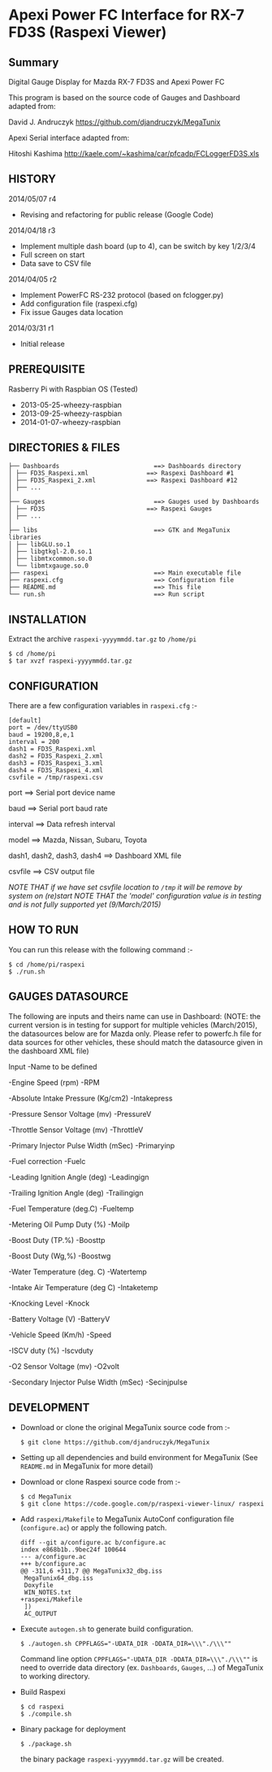 Apexi Power FC Interface for RX-7 FD3S (Raspexi Viewer)
=======================================================

Summary
-------

Digital Gauge Display for Mazda RX-7 FD3S and Apexi Power FC

This program is based on the source code of Gauges and Dashboard adapted from:

David J. Andruczyk https://github.com/djandruczyk/MegaTunix

Apexi Serial interface adapted from:

Hitoshi Kashima http://kaele.com/~kashima/car/pfcadp/FCLoggerFD3S.xls

HISTORY
-------

2014/05/07 r4
- Revising and refactoring for public release (Google Code)

2014/04/18 r3
- Implement multiple dash board (up to 4), can be switch by key 1/2/3/4
- Full screen on start
- Data save to CSV file
 
2014/04/05 r2
- Implement PowerFC RS-232 protocol (based on fclogger.py)
- Add configuration file (raspexi.cfg)
- Fix issue Gauges data location

2014/03/31 r1
- Initial release

PREREQUISITE
------------
Rasberry Pi with Raspbian OS (Tested)
- 2013-05-25-wheezy-raspbian
- 2013-09-25-wheezy-raspbian
- 2014-01-07-wheezy-raspbian


DIRECTORIES & FILES
-------------------
```
├── Dashboards                          ==> Dashboards directory
│ ├── FD3S_Raspexi.xml                ==> Raspexi Dashboard #1
│ ├── FD3S_Raspexi_2.xml              ==> Raspexi Dashboard #12
│ ├── ... 
│
├── Gauges                              ==> Gauges used by Dashboards
│ ├── FD3S                            ==> Raspexi Gauges
│ ├── ... 
│
├── libs                                ==> GTK and MegaTunix libraries 
│ ├── libGLU.so.1
│ ├── libgtkgl-2.0.so.1
│ ├── libmtxcommon.so.0
│ └── libmtxgauge.so.0
├── raspexi                             ==> Main executable file
├── raspexi.cfg                         ==> Configuration file
├── README.md                           ==> This file
└── run.sh                              ==> Run script
```

INSTALLATION
------------
Extract the archive `raspexi-yyyymmdd.tar.gz` to `/home/pi`

```
$ cd /home/pi
$ tar xvzf raspexi-yyyymmdd.tar.gz
```

CONFIGURATION
-------------
There are a few configuration variables in `raspexi.cfg` :-

```
[default]
port = /dev/ttyUSB0
baud = 19200,8,e,1
interval = 200
dash1 = FD3S_Raspexi.xml
dash2 = FD3S_Raspexi_2.xml
dash3 = FD3S_Raspexi_3.xml
dash4 = FD3S_Raspexi_4.xml
csvfile = /tmp/raspexi.csv
```

port ==> Serial port device name

baud ==> Serial port baud rate

interval ==> Data refresh interval

model ==> Mazda, Nissan, Subaru, Toyota

dash1, dash2, dash3, dash4 ==> Dashboard XML file

csvfile ==> CSV output file

*NOTE THAT if we have set csvfile location to `/tmp` it will be remove by
system on (re)start*
*NOTE THAT the 'model' configuration value is in testing and is not fully supported yet (9/March/2015)*

HOW TO RUN
----------
You can run this release with the following command :-

```
$ cd /home/pi/raspexi
$ ./run.sh
```

GAUGES DATASOURCE
-----------------
The following are inputs and theirs name can use in Dashboard:
(NOTE: the current version is in testing for support for multiple vehicles (March/2015), the datasources below are for Mazda only.
Please refer to powerfc.h file for data sources for other vehicles, these should match the datasource given in the dashboard XML file)

Input                                           -Name to be defined

-Engine Speed (rpm)                             -RPM

-Absolute Intake Pressure (Kg/cm2)              -Intakepress   

-Pressure Sensor Voltage (mv)                   -PressureV   

-Throttle Sensor Voltage (mv)                   -ThrottleV

-Primary Injector Pulse Width (mSec)            -Primaryinp

-Fuel correction                                -Fuelc

-Leading Ignition Angle (deg)                   -Leadingign

-Trailing Ignition Angle (deg)                  -Trailingign

-Fuel Temperature (deg.C)                       -Fueltemp

-Metering Oil Pump Duty (%)                     -Moilp

-Boost Duty (TP.%)                              -Boosttp

-Boost Duty (Wg,%)                              -Boostwg

-Water Temperature (deg. C)                     -Watertemp

-Intake Air Temperature (deg C)                 -Intaketemp

-Knocking Level                                 -Knock

-Battery Voltage (V)                            -BatteryV

-Vehicle Speed (Km/h)                           -Speed

-ISCV duty (%)                                  -Iscvduty

-O2 Sensor Voltage (mv)                         -O2volt

-Secondary Injector Pulse Width (mSec)          -Secinjpulse

DEVELOPMENT
-----------
- Download or clone the original MegaTunix source code from :-
  ```
  $ git clone https://github.com/djandruczyk/MegaTunix
  ```
- Setting up all dependencies and build environment for MegaTunix
  (See `README.md` in MegaTunix for more detail)

- Download or clone Raspexi source code from :-

  ```
  $ cd MegaTunix
  $ git clone https://code.google.com/p/raspexi-viewer-linux/ raspexi
  ```

- Add `raspexi/Makefile` to MegaTunix AutoConf configuration file (`configure.ac`)
  or apply the following patch.

  ```
  diff --git a/configure.ac b/configure.ac
  index e868b1b..9bec24f 100644
  --- a/configure.ac
  +++ b/configure.ac
  @@ -311,6 +311,7 @@ MegaTunix32_dbg.iss
   MegaTunix64_dbg.iss
   Doxyfile
   WIN_NOTES.txt
  +raspexi/Makefile
   ])
   AC_OUTPUT
  ```

- Execute `autogen.sh` to generate build configuration.

  ```
  $ ./autogen.sh CPPFLAGS="-UDATA_DIR -DDATA_DIR=\\\"./\\\""
  ```
    
  Command line option `CPPFLAGS="-UDATA_DIR -DDATA_DIR=\\\"./\\\""`
  is need to override data directory (ex. `Dashboards`, `Gauges`, ...)
  of MegaTunix to working directory.
  
- Build Raspexi

  ```
  $ cd raspexi
  $ ./compile.sh
  ```
    
- Binary package for deployment
  ```
  $ ./package.sh
  ```
  the binary package `raspexi-yyyymmdd.tar.gz` will be created.

